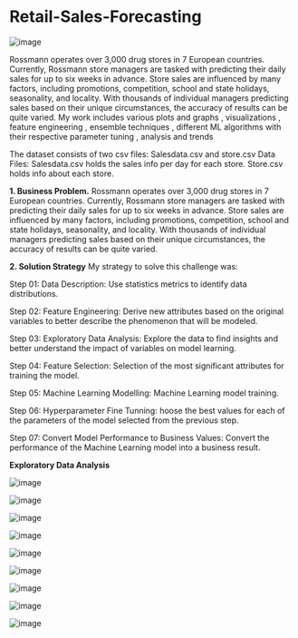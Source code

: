 # Retail-Sales-Forecasting
![image](https://github.com/user-attachments/assets/4f2e75b1-5883-4dad-b1fd-0ba65399181b)

Rossmann operates over 3,000 drug stores in 7 European countries. Currently, Rossmann store managers are tasked with predicting their daily sales for up to six weeks in advance. Store sales are influenced by many factors, including promotions, competition, school and state holidays, seasonality, and locality. With thousands of individual managers predicting sales based on their unique circumstances, the accuracy of results can be quite varied. My work includes various plots and graphs , visualizations , feature engineering , ensemble techniques , different ML algorithms with their respective parameter tuning , analysis and trends

The dataset consists of two csv files: Salesdata.csv and store.csv
Data Files:
Salesdata.csv holds the sales info per day for each store. 
Store.csv holds info about each store. 

**1. Business Problem.**
Rossmann operates over 3,000 drug stores in 7 European countries. Currently, Rossmann store managers are tasked with predicting their daily sales for up to six weeks in advance. Store sales are influenced by many factors, including promotions, competition, school and state holidays, seasonality, and locality. With thousands of individual managers predicting sales based on their unique circumstances, the accuracy of results can be quite varied.

**2. Solution Strategy**
My strategy to solve this challenge was:

Step 01: Data Description: Use statistics metrics to identify data distributions.

Step 02: Feature Engineering: Derive new attributes based on the original variables to better describe the phenomenon that will be modeled.

Step 03: Exploratory Data Analysis: Explore the data to find insights and better understand the impact of variables on model learning.

Step 04: Feature Selection: Selection of the most significant attributes for training the model.

Step 05: Machine Learning Modelling: Machine Learning model training.

Step 06: Hyperparameter Fine Tunning: hoose the best values for each of the parameters of the model selected from the previous step.

Step 07: Convert Model Performance to Business Values: Convert the performance of the Machine Learning model into a business result.

****Exploratory Data Analysis****



![image](https://github.com/user-attachments/assets/e5adc3b1-f5cc-4e70-a33a-35d938a33b5c)

![image](https://github.com/user-attachments/assets/9d63776a-dbc6-4763-83d8-f1c09b7df55d)

![image](https://github.com/user-attachments/assets/3718ce67-7160-4fca-acff-c8b83f6f689f)

![image](https://github.com/user-attachments/assets/1958e0e6-c8b8-45ce-8ffc-e91eed1f3f1f)

![image](https://github.com/user-attachments/assets/cd92215d-2382-449a-9927-6b668d31ba36)

![image](https://github.com/user-attachments/assets/6e5427e8-b016-495a-b389-bfd9fbdf0cfd)

![image](https://github.com/user-attachments/assets/87ad42d8-1bf3-4be0-a8ae-7f7cbd5b759c)

![image](https://github.com/user-attachments/assets/326b47a6-360e-43a8-998d-f16bb065063b)

![image](https://github.com/user-attachments/assets/f86d4965-7e6f-4dee-bf53-90190f979276)















